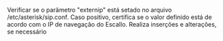 Verificar se o parâmetro "externip" está setado no arquivo /etc/asterisk/sip.conf. Caso positivo, certifica se o valor definido está de acordo com o IP de navegação do Escallo. Realiza inserções e alterações, se necessário

